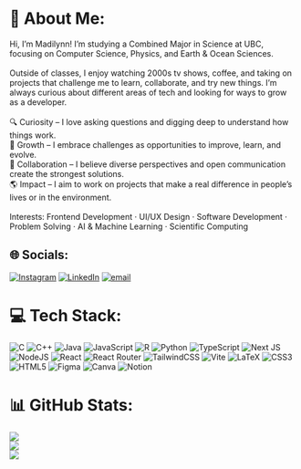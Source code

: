 # 💫 About Me:
Hi, I’m Madilynn! I’m studying a Combined Major in Science at UBC, focusing on Computer Science, Physics, and Earth & Ocean Sciences.<br><br>Outside of classes, I enjoy watching 2000s tv shows, coffee, and taking on projects that challenge me to learn, collaborate, and try new things. I’m always curious about different areas of tech and looking for ways to grow as a developer.<br><br>🔍 Curiosity – I love asking questions and digging deep to understand how things work.<br>🌱 Growth – I embrace challenges as opportunities to improve, learn, and evolve.<br>🤝 Collaboration – I believe diverse perspectives and open communication create the strongest solutions.<br>🌎 Impact – I aim to work on projects that make a real difference in people’s lives or in the environment.<br><br>Interests: Frontend Development · UI/UX Design · Software Development · Problem Solving · AI & Machine Learning · Scientific Computing


## 🌐 Socials:
[![Instagram](https://img.shields.io/badge/Instagram-%23E4405F.svg?logo=Instagram&logoColor=white)](https://instagram.com/iammadswright) [![LinkedIn](https://img.shields.io/badge/LinkedIn-%230077B5.svg?logo=linkedin&logoColor=white)](https://linkedin.com/in/madilynn-wright) [![email](https://img.shields.io/badge/Email-D14836?logo=gmail&logoColor=white)](mailto:madilynnwright@icloud.com) 

# 💻 Tech Stack:
![C](https://img.shields.io/badge/c-%2300599C.svg?style=flat&logo=c&logoColor=white) ![C++](https://img.shields.io/badge/c++-%2300599C.svg?style=flat&logo=c%2B%2B&logoColor=white) ![Java](https://img.shields.io/badge/java-%23ED8B00.svg?style=flat&logo=openjdk&logoColor=white) ![JavaScript](https://img.shields.io/badge/javascript-%23323330.svg?style=flat&logo=javascript&logoColor=%23F7DF1E) ![R](https://img.shields.io/badge/r-%23276DC3.svg?style=flat&logo=r&logoColor=white) ![Python](https://img.shields.io/badge/python-3670A0?style=flat&logo=python&logoColor=ffdd54) ![TypeScript](https://img.shields.io/badge/typescript-%23007ACC.svg?style=flat&logo=typescript&logoColor=white) ![Next JS](https://img.shields.io/badge/Next-black?style=flat&logo=next.js&logoColor=white) ![NodeJS](https://img.shields.io/badge/node.js-6DA55F?style=flat&logo=node.js&logoColor=white) ![React](https://img.shields.io/badge/react-%2320232a.svg?style=flat&logo=react&logoColor=%2361DAFB) ![React Router](https://img.shields.io/badge/React_Router-CA4245?style=flat&logo=react-router&logoColor=white) ![TailwindCSS](https://img.shields.io/badge/tailwindcss-%2338B2AC.svg?style=flat&logo=tailwind-css&logoColor=white) ![Vite](https://img.shields.io/badge/vite-%23646CFF.svg?style=flat&logo=vite&logoColor=white) ![LaTeX](https://img.shields.io/badge/latex-%23008080.svg?style=flat&logo=latex&logoColor=white) ![CSS3](https://img.shields.io/badge/css3-%231572B6.svg?style=flat&logo=css3&logoColor=white) ![HTML5](https://img.shields.io/badge/html5-%23E34F26.svg?style=flat&logo=html5&logoColor=white) ![Figma](https://img.shields.io/badge/figma-%23F24E1E.svg?style=flat&logo=figma&logoColor=white) ![Canva](https://img.shields.io/badge/Canva-%2300C4CC.svg?style=flat&logo=Canva&logoColor=white) ![Notion](https://img.shields.io/badge/Notion-%23000000.svg?style=flat&logo=notion&logoColor=white)
# 📊 GitHub Stats:
![](https://github-readme-stats.vercel.app/api?username=MaddieWright&theme=dark&hide_border=false&include_all_commits=true&count_private=true)<br/>
![](https://nirzak-streak-stats.vercel.app/?user=MaddieWright&theme=dark&hide_border=false)<br/>
![](https://github-readme-stats.vercel.app/api/top-langs/?username=MaddieWright&theme=dark&hide_border=false&include_all_commits=true&count_private=true&layout=compact)

<!-- Proudly created with GPRM ( https://gprm.itsvg.in ) -->
